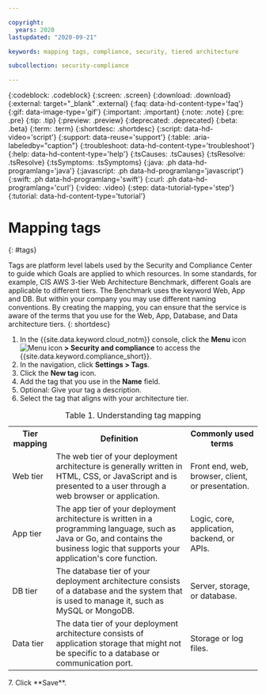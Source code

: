 ```yaml
---

copyright:
  years: 2020
lastupdated: "2020-09-21"

keywords: mapping tags, compliance, security, tiered architecture

subcollection: security-compliance

---
```


{:codeblock: .codeblock}
{:screen: .screen}
{:download: .download}
{:external: target="_blank" .external}
{:faq: data-hd-content-type='faq'}
{:gif: data-image-type='gif'}
{:important: .important}
{:note: .note}
{:pre: .pre}
{:tip: .tip}
{:preview: .preview}
{:deprecated: .deprecated}
{:beta: .beta}
{:term: .term}
{:shortdesc: .shortdesc}
{:script: data-hd-video='script'}
{:support: data-reuse='support'}
{:table: .aria-labeledby="caption"}
{:troubleshoot: data-hd-content-type='troubleshoot'}
{:help: data-hd-content-type='help'}
{:tsCauses: .tsCauses}
{:tsResolve: .tsResolve}
{:tsSymptoms: .tsSymptoms}
{:java: .ph data-hd-programlang='java'}
{:javascript: .ph data-hd-programlang='javascript'}
{:swift: .ph data-hd-programlang='swift'}
{:curl: .ph data-hd-programlang='curl'}
{:video: .video}
{:step: data-tutorial-type='step'}
{:tutorial: data-hd-content-type='tutorial'}


# Mapping tags
{: #tags}

Tags are platform level labels used by the Security and Compliance Center to guide which Goals are applied to which resources. In some standards, for example, CIS AWS 3-tier Web Architecture Benchmark, different Goals are applicable to different tiers. The Benchmark uses the keyword Web, App and DB. But within your company you may use different naming conventions. By creating the mapping, you can ensure that the service is aware of the terms that you use for the Web, App, Database, and Data architecture tiers.
{: shortdesc}


1. In the {{site.data.keyword.cloud_notm}} console, click the **Menu** icon ![Menu icon](../icons/icon_hamburger.svg) **> Security and compliance** to access the {{site.data.keyword.compliance_short}}.
2. In the navigation, click **Settings > Tags**.
3. Click the **New tag** icon.
4. Add the tag that you use in the **Name** field.
5. Optional: Give your tag a description.
6. Select the tag that aligns with your architecture tier.

  <table>
    <caption>Table 1. Understanding tag mapping</caption>
    <tr>
      <th>Tier mapping</th>
      <th>Definition</th>
      <th>Commonly used terms</th>
    </tr>
    <tr>
      <td>Web tier</td>
      <td>The web tier of your deployment architecture is generally written in HTML, CSS, or JavaScript and is presented to a user through a web browser or application.</td>
      <td>Front end, web, browser, client, or presentation.</td>
    </tr>
    <tr>
      <td>App tier</td>
      <td>The app tier of your deployment architecture is written in a programming language, such as Java or Go, and contains the business logic that supports your application's core function.</td>
      <td>Logic, core, application, backend, or APIs.</td>
    </tr>
    <tr>
      <td>DB tier</td>
      <td>The database tier of your deployment architecture consists of a database and the system that is used to manage it, such as MySQL or MongoDB.</td>
      <td>Server, storage, or database.</td>
    </tr>
    <tr>
      <td>Data tier</td>
      <td>The data tier of your deployment architecture consists of application storage that might not be specific to a database or communication port.</td>
      <td>Storage or log files.</td>
    </tr>
  </table>
7. Click **Save**.


